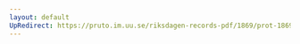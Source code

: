 ```yaml
---
layout: default
UpRedirect: https://pruto.im.uu.se/riksdagen-records-pdf/1869/prot-1869--ak--511/prot-1869--ak--511_039.pdf
---
```

